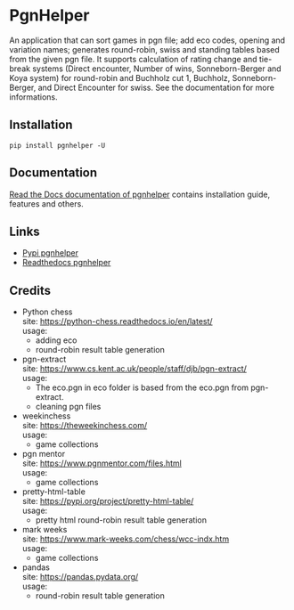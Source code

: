# PgnHelper
An application that can sort games in pgn file; add eco codes, opening and variation names; generates round-robin, swiss and standing tables based from the given pgn file. It supports calculation of rating change and tie-break systems (Direct encounter, Number of wins, Sonneborn-Berger and Koya system) for round-robin and Buchholz cut 1, Buchholz, Sonneborn-Berger, and Direct Encounter for swiss. See the documentation for more informations.

## Installation

```
pip install pgnhelper -U
```

## Documentation

[Read the Docs documentation of pgnhelper](https://pgnhelper.readthedocs.io/en/latest/index.html) contains installation guide, features and others.

## Links

* [Pypi pgnhelper](https://pypi.org/project/pgnhelper/)
* [Readthedocs pgnhelper](https://pgnhelper.readthedocs.io/en/latest/index.html)

## Credits
* Python chess  
  site: https://python-chess.readthedocs.io/en/latest/  
  usage:
    * adding eco
    * round-robin result table generation  
* pgn-extract  
  site: https://www.cs.kent.ac.uk/people/staff/djb/pgn-extract/  
  usage:
    * The eco.pgn in eco folder is based from the eco.pgn from pgn-extract.
    * cleaning pgn files  
* weekinchess  
  site: https://theweekinchess.com/  
  usage:
    * game collections  
* pgn mentor  
  site: https://www.pgnmentor.com/files.html  
  usage:
    * game collections  
* pretty-html-table  
  site: https://pypi.org/project/pretty-html-table/  
  usage:
    * pretty html round-robin result table generation
* mark weeks  
  site: https://www.mark-weeks.com/chess/wcc-indx.htm  
  usage:  
    * game collections  
* pandas  
  site: https://pandas.pydata.org/  
  usage:
    * round-robin result table generation
